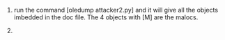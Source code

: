 1. run the command [oledump attacker2.py] and it will give all the objects imbedded in the doc file. The 4 objects with [M] are the malocs.

2. 
